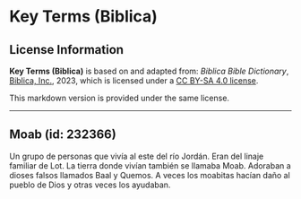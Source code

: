 # Key Terms (Biblica)

## License Information

**Key Terms (Biblica)** is based on and adapted from: _Biblica Bible Dictionary_, [Biblica, Inc.](https://www.biblica.com/), 2023, which is licensed under a [CC BY-SA 4.0 license](https://creativecommons.org/licenses/by-sa/4.0/legalcode.en).

This markdown version is provided under the same license.



--------------------------------

## Moab (id: 232366)

Un grupo de personas que vivía al este del río Jordán. Eran del linaje familiar de Lot. La tierra donde vivían también se llamaba Moab. Adoraban a dioses falsos llamados Baal y Quemos. A veces los moabitas hacían daño al pueblo de Dios y otras veces los ayudaban.


